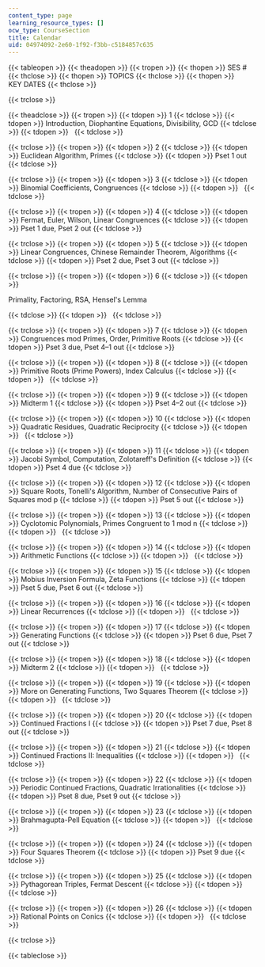 ```yaml
---
content_type: page
learning_resource_types: []
ocw_type: CourseSection
title: Calendar
uid: 04974092-2e60-1f92-f3bb-c5184857c635
---
```


{{< tableopen >}}
{{< theadopen >}}
{{< tropen >}}
{{< thopen >}}
SES #
{{< thclose >}}
{{< thopen >}}
TOPICS
{{< thclose >}}
{{< thopen >}}
KEY DATES
{{< thclose >}}

{{< trclose >}}

{{< theadclose >}}
{{< tropen >}}
{{< tdopen >}}
1
{{< tdclose >}}
{{< tdopen >}}
Introduction, Diophantine Equations, Divisibility, GCD
{{< tdclose >}}
{{< tdopen >}}
 
{{< tdclose >}}

{{< trclose >}}
{{< tropen >}}
{{< tdopen >}}
2
{{< tdclose >}}
{{< tdopen >}}
Euclidean Algorithm, Primes
{{< tdclose >}}
{{< tdopen >}}
Pset 1 out
{{< tdclose >}}

{{< trclose >}}
{{< tropen >}}
{{< tdopen >}}
3
{{< tdclose >}}
{{< tdopen >}}
Binomial Coefficients, Congruences
{{< tdclose >}}
{{< tdopen >}}
 
{{< tdclose >}}

{{< trclose >}}
{{< tropen >}}
{{< tdopen >}}
4
{{< tdclose >}}
{{< tdopen >}}
Fermat, Euler, Wilson, Linear Congruences
{{< tdclose >}}
{{< tdopen >}}
Pset 1 due, Pset 2 out
{{< tdclose >}}

{{< trclose >}}
{{< tropen >}}
{{< tdopen >}}
5
{{< tdclose >}}
{{< tdopen >}}
Linear Congruences, Chinese Remainder Theorem, Algorithms
{{< tdclose >}}
{{< tdopen >}}
Pset 2 due, Pset 3 out
{{< tdclose >}}

{{< trclose >}}
{{< tropen >}}
{{< tdopen >}}
6
{{< tdclose >}}
{{< tdopen >}}


Primality, Factoring, RSA, Hensel's Lemma


{{< tdclose >}}
{{< tdopen >}}
 
{{< tdclose >}}

{{< trclose >}}
{{< tropen >}}
{{< tdopen >}}
7
{{< tdclose >}}
{{< tdopen >}}
Congruences mod Primes, Order, Primitive Roots
{{< tdclose >}}
{{< tdopen >}}
Pset 3 due, Pset 4–1 out
{{< tdclose >}}

{{< trclose >}}
{{< tropen >}}
{{< tdopen >}}
8
{{< tdclose >}}
{{< tdopen >}}
Primitive Roots (Prime Powers), Index Calculus
{{< tdclose >}}
{{< tdopen >}}
 
{{< tdclose >}}

{{< trclose >}}
{{< tropen >}}
{{< tdopen >}}
9
{{< tdclose >}}
{{< tdopen >}}
Midterm 1
{{< tdclose >}}
{{< tdopen >}}
Pset 4–2 out
{{< tdclose >}}

{{< trclose >}}
{{< tropen >}}
{{< tdopen >}}
10
{{< tdclose >}}
{{< tdopen >}}
Quadratic Residues, Quadratic Reciprocity
{{< tdclose >}}
{{< tdopen >}}
 
{{< tdclose >}}

{{< trclose >}}
{{< tropen >}}
{{< tdopen >}}
11
{{< tdclose >}}
{{< tdopen >}}
Jacobi Symbol, Computation, Zolotareff's Definition
{{< tdclose >}}
{{< tdopen >}}
Pset 4 due
{{< tdclose >}}

{{< trclose >}}
{{< tropen >}}
{{< tdopen >}}
12
{{< tdclose >}}
{{< tdopen >}}
Square Roots, Tonelli's Algorithm, Number of Consecutive Pairs of Squares mod p
{{< tdclose >}}
{{< tdopen >}}
Pset 5 out
{{< tdclose >}}

{{< trclose >}}
{{< tropen >}}
{{< tdopen >}}
13
{{< tdclose >}}
{{< tdopen >}}
Cyclotomic Polynomials, Primes Congruent to 1 mod n
{{< tdclose >}}
{{< tdopen >}}
 
{{< tdclose >}}

{{< trclose >}}
{{< tropen >}}
{{< tdopen >}}
14
{{< tdclose >}}
{{< tdopen >}}
Arithmetic Functions
{{< tdclose >}}
{{< tdopen >}}
 
{{< tdclose >}}

{{< trclose >}}
{{< tropen >}}
{{< tdopen >}}
15
{{< tdclose >}}
{{< tdopen >}}
Mobius Inversion Formula, Zeta Functions
{{< tdclose >}}
{{< tdopen >}}
Pset 5 due, Pset 6 out
{{< tdclose >}}

{{< trclose >}}
{{< tropen >}}
{{< tdopen >}}
16
{{< tdclose >}}
{{< tdopen >}}
Linear Recurrences
{{< tdclose >}}
{{< tdopen >}}
 
{{< tdclose >}}

{{< trclose >}}
{{< tropen >}}
{{< tdopen >}}
17
{{< tdclose >}}
{{< tdopen >}}
Generating Functions
{{< tdclose >}}
{{< tdopen >}}
Pset 6 due, Pset 7 out
{{< tdclose >}}

{{< trclose >}}
{{< tropen >}}
{{< tdopen >}}
18
{{< tdclose >}}
{{< tdopen >}}
Midterm 2
{{< tdclose >}}
{{< tdopen >}}
 
{{< tdclose >}}

{{< trclose >}}
{{< tropen >}}
{{< tdopen >}}
19
{{< tdclose >}}
{{< tdopen >}}
More on Generating Functions, Two Squares Theorem
{{< tdclose >}}
{{< tdopen >}}
 
{{< tdclose >}}

{{< trclose >}}
{{< tropen >}}
{{< tdopen >}}
20
{{< tdclose >}}
{{< tdopen >}}
Continued Fractions I
{{< tdclose >}}
{{< tdopen >}}
Pset 7 due, Pset 8 out
{{< tdclose >}}

{{< trclose >}}
{{< tropen >}}
{{< tdopen >}}
21
{{< tdclose >}}
{{< tdopen >}}
Continued Fractions II: Inequalities
{{< tdclose >}}
{{< tdopen >}}
 
{{< tdclose >}}

{{< trclose >}}
{{< tropen >}}
{{< tdopen >}}
22
{{< tdclose >}}
{{< tdopen >}}
Periodic Continued Fractions, Quadratic Irrationalities
{{< tdclose >}}
{{< tdopen >}}
Pset 8 due, Pset 9 out
{{< tdclose >}}

{{< trclose >}}
{{< tropen >}}
{{< tdopen >}}
23
{{< tdclose >}}
{{< tdopen >}}
Brahmagupta-Pell Equation
{{< tdclose >}}
{{< tdopen >}}
 
{{< tdclose >}}

{{< trclose >}}
{{< tropen >}}
{{< tdopen >}}
24
{{< tdclose >}}
{{< tdopen >}}
Four Squares Theorem
{{< tdclose >}}
{{< tdopen >}}
Pset 9 due
{{< tdclose >}}

{{< trclose >}}
{{< tropen >}}
{{< tdopen >}}
25
{{< tdclose >}}
{{< tdopen >}}
Pythagorean Triples, Fermat Descent
{{< tdclose >}}
{{< tdopen >}}
 
{{< tdclose >}}

{{< trclose >}}
{{< tropen >}}
{{< tdopen >}}
26
{{< tdclose >}}
{{< tdopen >}}
Rational Points on Conics
{{< tdclose >}}
{{< tdopen >}}
 
{{< tdclose >}}

{{< trclose >}}

{{< tableclose >}}